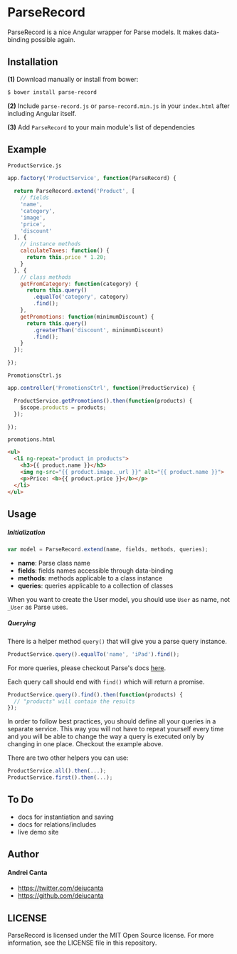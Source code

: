 # ParseRecord

ParseRecord is a nice Angular wrapper for Parse models. It makes data-binding possible again.

## Installation

**(1)** Download manually or install from bower:

```bash
$ bower install parse-record
```

**(2)** Include `parse-record.js` or `parse-record.min.js` in your `index.html` after including Angular itself.

**(3)** Add `ParseRecord` to your main module's list of dependencies

## Example

`ProductService.js`

```js
app.factory('ProductService', function(ParseRecord) {

  return ParseRecord.extend('Product', [
    // fields
    'name',
    'category',
    'image',
    'price',
    'discount'
  ], {
    // instance methods
    calculateTaxes: function() {
      return this.price * 1.20;
    }
  }, {
    // class methods
    getFromCategory: function(category) {
      return this.query()
        .equalTo('category', category)
        .find();
    },
    getPromotions: function(minimumDiscount) {
      return this.query()
        .greaterThan('discount', minimumDiscount)
        .find();
    }
  });

});
```

`PromotionsCtrl.js`

```js
app.controller('PromotionsCtrl', function(ProductService) {

  ProductService.getPromotions().then(function(products) {
    $scope.products = products;
  });

});
```

`promotions.html`

```html
<ul>
  <li ng-repeat="product in products">
    <h3>{{ product.name }}</h3>
    <img ng-src="{{ product.image._url }}" alt="{{ product.name }}">
    <p>Price: <b>{{ product.price }}</b></p>
  </li>
</ul>
```

## Usage

##### Initialization

```js
var model = ParseRecord.extend(name, fields, methods, queries);
```

- **name**: Parse class name
- **fields**: fields names accessible through data-binding
- **methods**: methods applicable to a class instance 
- **queries**: queries applicable to a collection of classes

When you want to create the User model, you should use `User` as name, not `_User` as Parse uses.

##### Querying

There is a helper method `query()` that will give you a parse query instance.

```js
ProductService.query().equalTo('name', 'iPad').find();
```

For more queries, please checkout Parse's docs [here](https://parse.com/docs/js_guide#queries).

Each query call should end with `find()` which will return a promise.

```js
ProductService.query().find().then(function(products) {
  // "products" will contain the results
});
```

In order to follow best practices, you should define all your queries in a separate service. This way you will not have to repeat yourself every time and you will be able to change the way a query is executed only by changing in one place. Checkout the example above.

There are two other helpers you can use:

```js
ProductService.all().then(...);
ProductService.first().then(...);
```

## To Do

- docs for instantiation and saving
- docs for relations/includes
- live demo site

## Author

#### Andrei Canta

- https://twitter.com/deiucanta
- https://github.com/deiucanta

## LICENSE

ParseRecord is licensed under the MIT Open Source license. For more information, see the LICENSE file in this repository.